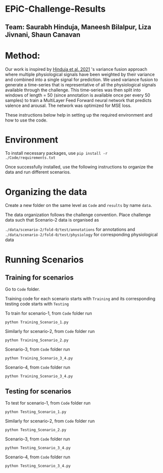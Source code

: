 # EPiC-Challenge-Results

## Team: Saurabh Hinduja, Maneesh Bilalpur, Liza Jivnani, Shaun Canavan


# Method:
Our work is inspired by [Hinduja et al. 2021](https://ieeexplore.ieee.org/abstract/document/9597422) 's variance fusion approach where multiple physiological signals have been weighted by their variance and combined into a single signal for prediction. We used variance fusion to generate a time-series that is representative of all the physiological signals available through the challenge. This time-series was then split into windows of length = 50 (since annotation is available once per every 50 samples) to train a MultiLayer Feed Forward neural network that predicts valence and arousal. The network was optimized for MSE loss.

These instructions below help in setting up the required environment and how to use the code.

# Environment

To install necessary packages, use `pip install -r ./Code/requirements.txt`

Once successfully installed, use the following instructions to organize the data and run different scenarios.

# Organizing the data

Create a new folder on the same level as `Code` and `results` by name `data`.

The data organization follows the challenge convention. Place challenge data such that Scenario-2 data is organised as 

`./data/scenario-2/fold-0/test/annotations` for annotations and `./data/scenario-2/fold-0/test/physiology` for corresponding physiological data

# Running Scenarios

## Training for scenarios

Go to `Code` folder.

Training code for each scenario starts with `Training` and its corresponding testing code starts with `Testing`

To train for scenario-1, from `Code` folder run

`python Training_Scenario_1.py`

Similarly for scenario-2, from `Code` folder run

`python Training_Scenario_2.py`

Scenario-3, from `Code` folder run

`python Training_Scenario_3_4.py`

Scenario-4, from `Code` folder run

`python Training_Scenario_3_4.py`


## Testing for scenarios

To test for scenario-1, from `Code` folder run

`python Testing_Scenario_1.py`

Similarly for scenario-2, from `Code` folder run

`python Testing_Scenario_2.py`

Scenario-3, from `Code` folder run

`python Testing_Scenario_3_4.py`

Scenario-4, from `Code` folder run

`python Testing_Scenario_3_4.py`
